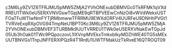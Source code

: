 c3M6Ly9ZV1Z6TFRJMU5pMW5ZMjA2YVhONExubDBMVGc0TkRFMk1qVXdRREU1TWk0eU5ERXVNVGswTGpjME9qRTBPVEEwCnNzOi8vWVdWekxUSTFOaTFuWTIwNmFYTjRMbmwwTFRRMU9EWXdORFV4UURFeU9DNHhPVGt1TVRVeExqRXpOVG94TmpNeU1BPT0Kc3M6Ly9ZV1Z6TFRJMU5pMW5ZMjA2YVhONExubDBMVEF3TURBMk9UUTVRREU1TWk0eU5ERXVNakEwTGpJd05Ub3hOak01TWc9PQpzczovL1lXVnpMVEkxTmkxblkyMDZhWE40TG5sMExUUTBNVGs1TnpJNFFERXlPQzR4T1RrdU1UWTFMakUzTkRveE16QTROQT09